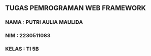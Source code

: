 ## TUGAS PEMROGRAMAN WEB FRAMEWORK  

### **NAMA**    : PUTRI AULIA MAULIDA  
### **NIM**     : 2230511083  
### **KELAS**   : TI 5B  
